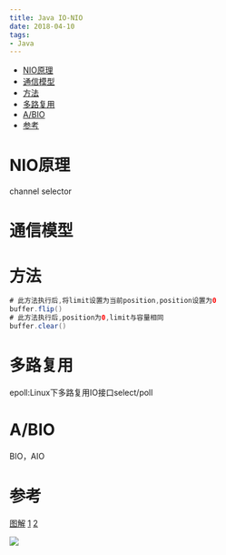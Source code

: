 ```yaml
---
title: Java IO-NIO
date: 2018-04-10
tags:
- Java
---
```

<!-- TOC -->

- [NIO原理](#nio原理)
- [通信模型](#通信模型)
- [方法](#方法)
- [多路复用](#多路复用)
- [A/BIO](#abio)
- [参考](#参考)

<!-- /TOC -->

# NIO原理 

channel
selector

# 通信模型 





# 方法

```Java
# 此方法执行后,将limit设置为当前position,position设置为0
buffer.flip()
# 此方法执行后,position为0,limit与容量相同
buffer.clear()
```



# 多路复用

epoll:Linux下多路复用IO接口select/poll







# A/BIO

BIO，AIO





# 参考

[图解](https://blog.csdn.net/z781582206/article/details/77868160)
[1](http://www.importnew.com/?p=18763)
[2](https://blog.csdn.net/shenshen123jun/article/details/18287575)

[![](https://static.segmentfault.com/v-5b1df2a7/global/img/creativecommons-cc.svg)](https://creativecommons.org/licenses/by-nc-nd/4.0/)